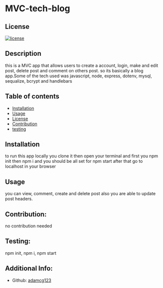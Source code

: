  # MVC-tech-blog

  ## License

  [![license](https://img.shields.io/badge/license-None-blue)](https://shields.io)

  ## Description

  this is a MVC app that allows users to create a account, login, make and edit post, delete post and comment on others post. so its basically a blog app.Some of the tech used was javascript, node, express, dotenv, mysql, sequalize, bcrypt and handlebars

  ## Table of contents
  * [Installation](#installation)
  * [Usage](#usage)
  * [License](#license)
  * [Contribution](#Contribution)
  * [testing](#testing)
  
  ## Installation

  to run this app locally you clone it then open your terminal and first you npm init then npm i and you should be all set for npm start after that go to localhost in your browser

  ## Usage

  you can view, comment, create and delete post also you are able to update post headers.


  ## Contribution:
  no contribution needed


  ## Testing:

  npm init, npm i, npm start

  ## Additional Info:
  - Github: [adamcg123](https://github.com/adamcg123)
